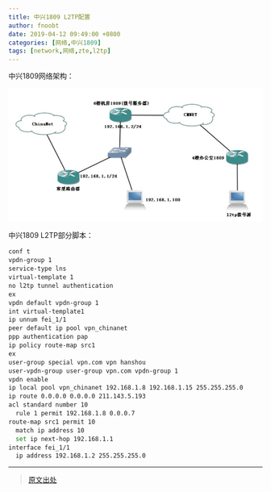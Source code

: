 ```yaml
---
title: 中兴1809 L2TP配置
author: fnoobt
date: 2019-04-12 09:49:00 +0800
categories: [网络,中兴1809]
tags: [network,网络,zte,l2tp]
---
```


中兴1809网络架构：

![zte1809](/assets/img/commons/network/zte1809.png)

中兴1809 L2TP部分脚本：

```bash
conf t
vpdn-group 1
service-type lns
virtual-template 1
no l2tp tunnel authentication
ex
vpdn default vpdn-group 1
int virtual-template1
ip unnum fei_1/1 
peer default ip pool vpn_chinanet 
ppp authentication pap
ip policy route-map src1
ex
user-group special vpn.com vpn hanshou 
user-vpdn-group user-group vpn.com vpdn-group 1
vpdn enable
ip local pool vpn_chinanet 192.168.1.8 192.168.1.15 255.255.255.0
ip route 0.0.0.0 0.0.0.0 211.143.5.193
acl standard number 10
  rule 1 permit 192.168.1.8 0.0.0.7
route-map src1 permit 10    
  match ip address 10
  set ip next-hop 192.168.1.1
interface fei_1/1
  ip address 192.168.1.2 255.255.255.0
```

****

> [原文出处](https://wenku.baidu.com/view/ca022bce524de518974b7d01.html?_wkts_=1690180727851)
